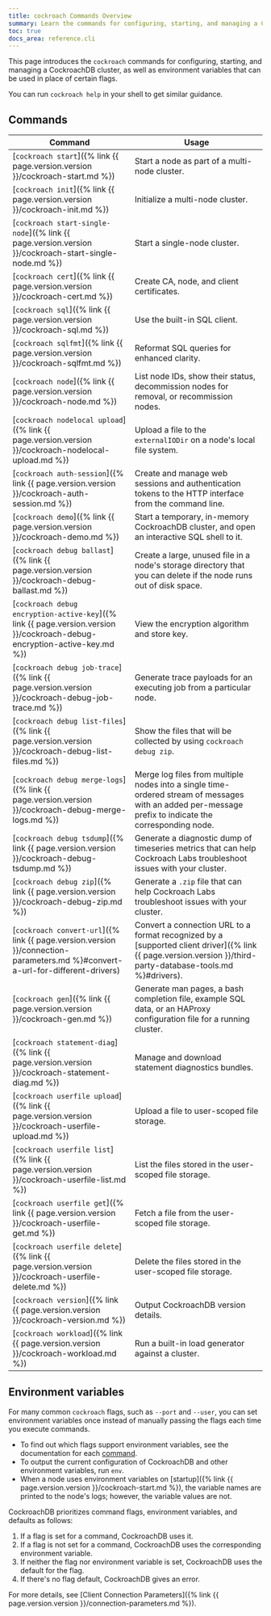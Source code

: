 ```yaml
---
title: cockroach Commands Overview
summary: Learn the commands for configuring, starting, and managing a CockroachDB cluster.
toc: true
docs_area: reference.cli
---
```


This page introduces the `cockroach` commands for configuring, starting, and managing a CockroachDB cluster, as well as environment variables that can be used in place of certain flags.

You can run `cockroach help` in your shell to get similar guidance.

## Commands

Command | Usage
--------|----
[`cockroach start`]({% link {{ page.version.version }}/cockroach-start.md %}) | Start a node as part of a multi-node cluster.
[`cockroach init`]({% link {{ page.version.version }}/cockroach-init.md %}) | Initialize a multi-node cluster.
[`cockroach start-single-node`]({% link {{ page.version.version }}/cockroach-start-single-node.md %}) | Start a single-node cluster.
[`cockroach cert`]({% link {{ page.version.version }}/cockroach-cert.md %}) | Create CA, node, and client certificates.
[`cockroach sql`]({% link {{ page.version.version }}/cockroach-sql.md %}) | Use the built-in SQL client.
[`cockroach sqlfmt`]({% link {{ page.version.version }}/cockroach-sqlfmt.md %}) | Reformat SQL queries for enhanced clarity.
[`cockroach node`]({% link {{ page.version.version }}/cockroach-node.md %}) | List node IDs, show their status, decommission nodes for removal, or recommission nodes.
[`cockroach nodelocal upload`]({% link {{ page.version.version }}/cockroach-nodelocal-upload.md %}) | Upload a file to the `externalIODir` on a node's local file system.
[`cockroach auth-session`]({% link {{ page.version.version }}/cockroach-auth-session.md %}) | Create and manage web sessions and authentication tokens to the HTTP interface from the command line.
[`cockroach demo`]({% link {{ page.version.version }}/cockroach-demo.md %}) | Start a temporary, in-memory CockroachDB cluster, and open an interactive SQL shell to it.
[`cockroach debug ballast`]({% link {{ page.version.version }}/cockroach-debug-ballast.md %}) | Create a large, unused file in a node's storage directory that you can delete if the node runs out of disk space.
[`cockroach debug encryption-active-key`]({% link {{ page.version.version }}/cockroach-debug-encryption-active-key.md %}) | View the encryption algorithm and store key.
[`cockroach debug job-trace`]({% link {{ page.version.version }}/cockroach-debug-job-trace.md %}) | Generate trace payloads for an executing job from a particular node.
[`cockroach debug list-files`]({% link {{ page.version.version }}/cockroach-debug-list-files.md %}) | Show the files that will be collected by using `cockroach debug zip`.
[`cockroach debug merge-logs`]({% link {{ page.version.version }}/cockroach-debug-merge-logs.md %}) | Merge log files from multiple nodes into a single time-ordered stream of messages with an added per-message prefix to indicate the corresponding node.
[`cockroach debug tsdump`]({% link {{ page.version.version }}/cockroach-debug-tsdump.md %}) | Generate a diagnostic dump of timeseries metrics that can help Cockroach Labs troubleshoot issues with your cluster.
[`cockroach debug zip`]({% link {{ page.version.version }}/cockroach-debug-zip.md %}) | Generate a `.zip` file that can help Cockroach Labs troubleshoot issues with your cluster.
[`cockroach convert-url`]({% link {{ page.version.version }}/connection-parameters.md %}#convert-a-url-for-different-drivers) | Convert a connection URL to a format recognized by a [supported client driver]({% link {{ page.version.version }}/third-party-database-tools.md %}#drivers).
[`cockroach gen`]({% link {{ page.version.version }}/cockroach-gen.md %}) | Generate man pages, a bash completion file, example SQL data, or an HAProxy configuration file for a running cluster.
[`cockroach statement-diag`]({% link {{ page.version.version }}/cockroach-statement-diag.md %})  | Manage and download statement diagnostics bundles.
[`cockroach userfile upload`]({% link {{ page.version.version }}/cockroach-userfile-upload.md %}) | Upload a file to user-scoped file storage.
[`cockroach userfile list`]({% link {{ page.version.version }}/cockroach-userfile-list.md %}) | List the files stored in the user-scoped file storage.
[`cockroach userfile get`]({% link {{ page.version.version }}/cockroach-userfile-get.md %}) | Fetch a file from the user-scoped file storage.
[`cockroach userfile delete`]({% link {{ page.version.version }}/cockroach-userfile-delete.md %}) | Delete the files stored in the user-scoped file storage.
[`cockroach version`]({% link {{ page.version.version }}/cockroach-version.md %}) | Output CockroachDB version details.
[`cockroach workload`]({% link {{ page.version.version }}/cockroach-workload.md %}) | Run a built-in load generator against a cluster.

## Environment variables

For many common `cockroach` flags, such as `--port` and `--user`, you can set environment variables once instead of manually passing the flags each time you execute commands.

- To find out which flags support environment variables, see the documentation for each [command](#commands).
- To output the current configuration of CockroachDB and other environment variables, run `env`.
- When a node uses environment variables on [startup]({% link {{ page.version.version }}/cockroach-start.md %}), the variable names are printed to the node's logs; however, the variable values are not.

CockroachDB prioritizes command flags, environment variables, and defaults as follows:

1. If a flag is set for a command, CockroachDB uses it.
1. If a flag is not set for a command, CockroachDB uses the corresponding environment variable.
1. If neither the flag nor environment variable is set, CockroachDB uses the default for the flag.
1. If there's no flag default, CockroachDB gives an error.

For more details, see [Client Connection Parameters]({% link {{ page.version.version }}/connection-parameters.md %}).
